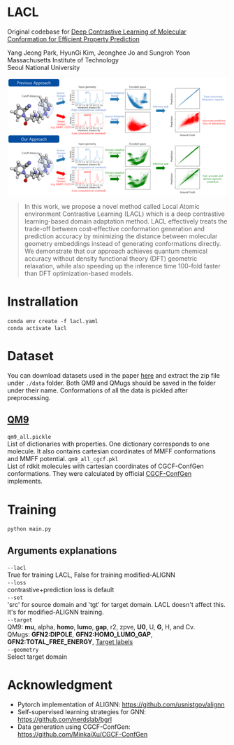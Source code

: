 # LACL

Original codebase for [Deep Contrastive Learning of Molecular Conformation for Efficient Property Prediction]()

Yang Jeong Park, HyunGi Kim, Jeonghee Jo and Sungroh Yoon   
Massachusetts Institute of Technology   
Seoul National University


![](images/Advantage_of_our_approach_revision.png)

>In this work, we propose a novel method called Local Atomic environment Contrastive Learning (LACL) which is a deep contrastive learning-based domain adaptation method. LACL effectively treats the trade-off between cost-effective conformation generation and prediction accuracy by minimizing the distance between molecular geometry embeddings instead of generating conformations directly. We demonstrate that our approach achieves quantum chemical accuracy without density functional theory (DFT) geometric relaxation, while also speeding up the inference time 100-fold faster than DFT optimization-based models.

# Instrallation
```
conda env create -f lacl.yaml
conda activate lacl
```
# Dataset
You can download datasets used in the paper [here]() and extract the zip file under `./data` folder. Both QM9 and QMugs should be saved in the folder under their name. Conformations of all the data is pickled after preprocessing. 
## [QM9](https://figshare.com/collections/Quantum_chemistry_structures_and_properties_of_134_kilo_molecules/978904)
`qm9_all.pickle`   
List of dictionaries with properties. One dictionary corresponds to one molecule. It also contains cartesian coordinates of MMFF conformations and MMFF potential.
`qm9_all_cgcf.pkl`   
List of rdkit molecules with cartesian coordinates of CGCF-ConfGen conformations. They were calculated by official [CGCF-ConfGen](https://github.com/MinkaiXu/CGCF-ConfGen) implements.

# Training
```
python main.py
```
## Arguments explanations    
`--lacl`    
True for training LACL, False for training modified-ALIGNN    
`--loss`    
contrastive+prediction loss is default   
`--set`    
'src' for source domain and 'tgt' for target domain. LACL doesn't affect this. It's for modified-ALIGNN training.  
`--target`    
QM9: **mu**, alpha, **homo**, **lumo**, **gap**, r2, zpve, **U0**, U, **G**, H, and Cv.   
QMugs: **GFN2:DIPOLE**, **GFN2:HOMO_LUMO_GAP**, **GFN2:TOTAL_FREE_ENERGY**, [Target labels](data/data.py)   
`--geometry`   
Select target domain


# Acknowledgment
- Pytorch implementation of ALIGNN: https://github.com/usnistgov/alignn
- Self-supervised learning strategies for GNN: https://github.com/nerdslab/bgrl
- Data generation using CGCF-ConfGen: https://github.com/MinkaiXu/CGCF-ConfGen
